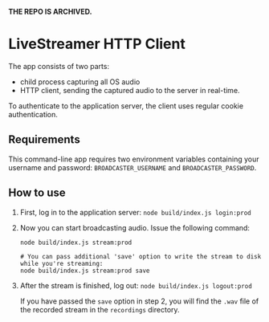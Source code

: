 **THE REPO IS ARCHIVED.**

# LiveStreamer HTTP Client

The app consists of two parts: 
* child process capturing all OS audio
* HTTP client, sending the captured audio to the server in real-time. 

To authenticate to the application server, the client uses regular cookie authentication.



## Requirements

This command-line app requires two environment variables containing your username and password: `BROADCASTER_USERNAME` and `BROADCASTER_PASSWORD`.

## How to use

1. First, log in to the application server: `node build/index.js login:prod`
2. Now you can start broadcasting audio. Issue the following command:
   ```shell
   node build/index.js stream:prod
   
   # You can pass additional 'save' option to write the stream to disk while you're streaming:
   node build/index.js stream:prod save
   ```
3. After the stream is finished, log out: `node build/index.js logout:prod`

   If you have passed the `save` option in step 2, you will find the `.wav` file of the recorded stream in the `recordings` directory.
